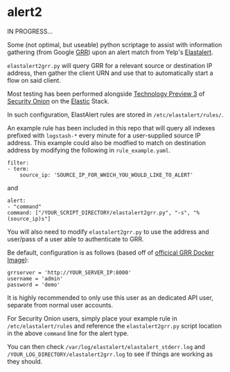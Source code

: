 # alert2

IN PROGRESS...

Some (not optimal, but useable) python scriptage to assist with information gathering (from Google [GRR](https://github.com/google/grr)) upon an alert match from Yelp's [Elastalert](https://github.com/Yelp/elastalert).

`elastalert2grr.py` will query GRR for a relevant source or destination IP address, then gather the client URN and use that to automatically start a flow on said client.

Most testing has been performed alongside [Technology Preview 3](http://blog.securityonion.net/2017/07/towards-elastic-on-security-onion.html) of [Security Onion](https://securityonion.net) on the [Elastic](https://www.elastic.co/) Stack.

In such configuration, ElastAlert rules are stored in `/etc/elastalert/rules/`.

An example rule has been included in this repo that will query all indexes prefixed with `logstash-*` every minute for a user-supplied source IP address.  This example could also be modfied to match on destination address by modifying the following in `rule_example.yaml`.

    filter:
    - term:
        source_ip: 'SOURCE_IP_FOR_WHICH_YOU_WOULD_LIKE_TO_ALERT'
        
and
    
    alert:
    - "command"
    command: ["/YOUR_SCRIPT_DIRECTORY/elastalert2grr.py", "-s", "%(source_ip)s"]

You will also need to modify `elastalert2grr.py` to use the address and user/pass of a user able to authenticate to GRR.

Be default, configuration is as follows (based off of [officical GRR Docker Image](https://github.com/google/grr-doc/blob/master/docker.adoc)):

    grrserver = 'http://YOUR_SERVER_IP:8000'
    username = 'admin'
    password = 'demo' 

It is highly recommended to only use this user as an dedicated API user, separate from normal user accounts.

For Security Onion users,  simply place your example rule in `/etc/elastalert/rules` and reference the `elastalert2grr.py` script location in the above `command` line for the alert type.

You can then check `/var/log/elastalert/elastalert_stderr.log` and `/YOUR_LOG_DIRECTORY/elastalert2grr.log` to see if things are working as they should.


